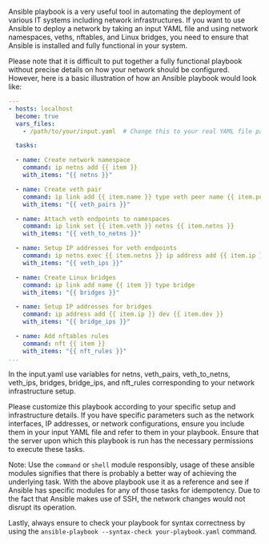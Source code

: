 Ansible playbook is a very useful tool in automating the deployment of various IT systems including network infrastructures. If you want to use Ansible to deploy a network by taking an input YAML file and using network namespaces, veths, nftables, and Linux bridges, you need to ensure that Ansible is installed and fully functional in your system.

Please note that it is difficult to put together a fully functional playbook without precise details on how your network should be configured. However, here is a basic illustration of how an Ansible playbook would look like:

```yaml
---
- hosts: localhost
  become: true
  vars_files:
    - /path/to/your/input.yaml  # Change this to your real YAML file path

  tasks:

  - name: Create network namespace
    command: ip netns add {{ item }}
    with_items: "{{ netns }}"

  - name: Create veth pair
    command: ip link add {{ item.name }} type veth peer name {{ item.peer }}
    with_items: "{{ veth_pairs }}"

  - name: Attach veth endpoints to namespaces
    command: ip link set {{ item.veth }} netns {{ item.netns }}
    with_items: "{{ veth_to_netns }}"

  - name: Setup IP addresses for veth endpoints
    command: ip netns exec {{ item.netns }} ip address add {{ item.ip }} dev {{ item.dev }}
    with_items: "{{ veth_ips }}"

  - name: Create Linux bridges
    command: ip link add name {{ item }} type bridge
    with_items: "{{ bridges }}"

  - name: Setup IP addresses for bridges
    command: ip address add {{ item.ip }} dev {{ item.dev }}
    with_items: "{{ bridge_ips }}"

  - name: Add nftables rules
    command: nft {{ item }}
    with_items: "{{ nft_rules }}"
...
```

In the input.yaml use variables for netns, veth_pairs, veth_to_netns, veth_ips, bridges, bridge_ips, and nft_rules corresponding to your network infrastructure setup.

Please customize this playbook according to your specific setup and infrastructure details. If you have specific parameters such as the network interfaces, IP addresses, or network configurations, ensure you include them in your input YAML file and refer to them in your playbook. Ensure that the server upon which this playbook is run has the necessary permissions to execute these tasks. 

Note: Use the `command` or `shell` module responsibly, usage of these ansible modules signifies that there is probably a better way of achieving the underlying task. With the above playbook use it as a reference and see if Ansible has specific modules for any of those tasks for idempotency. Due to the fact that Ansible makes use of SSH, the network changes would not disrupt its operation. 

Lastly, always ensure to check your playbook for syntax correctness by using the `ansible-playbook --syntax-check your-playbook.yaml` command.
